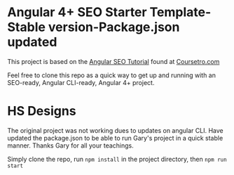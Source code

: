 # Angular 4+ SEO Starter Template-Stable version-Package.json updated

This project is based on the [Angular SEO Tutorial](https://coursetro.com/posts/code/68/Make-your-Angular-App-SEO-Friendly-(Angular-4-+-Universal)) found at [Coursetro.com](https://coursetro.com)

Feel free to clone this repo as a quick way to get up and running with an SEO-ready, Angular CLI-ready, Angular 4+ project.

# HS Designs
The original project was not working dues to updates on angular CLI.
Have updated the package.json to be able to run Gary's project in a quick stable manner.
Thanks Gary for all your teachings.

Simply clone the repo, run `npm install` in the project directory, then `npm run start`
